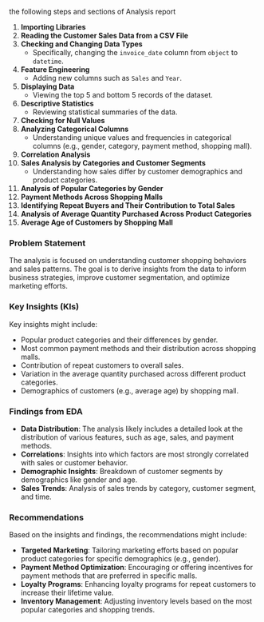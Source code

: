 the following steps and sections of Analysis report 
1. **Importing Libraries**
2. **Reading the Customer Sales Data from a CSV File**
3. **Checking and Changing Data Types**
   - Specifically, changing the `invoice_date` column from `object` to `datetime`.
4. **Feature Engineering**
   - Adding new columns such as `Sales` and `Year`.
5. **Displaying Data**
   - Viewing the top 5 and bottom 5 records of the dataset.
6. **Descriptive Statistics**
   - Reviewing statistical summaries of the data.
7. **Checking for Null Values**
8. **Analyzing Categorical Columns**
   - Understanding unique values and frequencies in categorical columns (e.g., gender, category, payment method, shopping mall).
9. **Correlation Analysis**
10. **Sales Analysis by Categories and Customer Segments**
    - Understanding how sales differ by customer demographics and product categories.
11. **Analysis of Popular Categories by Gender**
12. **Payment Methods Across Shopping Malls**
13. **Identifying Repeat Buyers and Their Contribution to Total Sales**
14. **Analysis of Average Quantity Purchased Across Product Categories**
15. **Average Age of Customers by Shopping Mall**

### Problem Statement
The analysis is focused on understanding customer shopping behaviors and sales patterns. The goal is to derive insights from the data to inform business strategies, improve customer segmentation, and optimize marketing efforts.

### Key Insights (KIs)
Key insights might include:
- Popular product categories and their differences by gender.
- Most common payment methods and their distribution across shopping malls.
- Contribution of repeat customers to overall sales.
- Variation in the average quantity purchased across different product categories.
- Demographics of customers (e.g., average age) by shopping mall.

### Findings from EDA
- **Data Distribution**: The analysis likely includes a detailed look at the distribution of various features, such as age, sales, and payment methods.
- **Correlations**: Insights into which factors are most strongly correlated with sales or customer behavior.
- **Demographic Insights**: Breakdown of customer segments by demographics like gender and age.
- **Sales Trends**: Analysis of sales trends by category, customer segment, and time.

### Recommendations
Based on the insights and findings, the recommendations might include:
- **Targeted Marketing**: Tailoring marketing efforts based on popular product categories for specific demographics (e.g., gender).
- **Payment Method Optimization**: Encouraging or offering incentives for payment methods that are preferred in specific malls.
- **Loyalty Programs**: Enhancing loyalty programs for repeat customers to increase their lifetime value.
- **Inventory Management**: Adjusting inventory levels based on the most popular categories and shopping trends.


